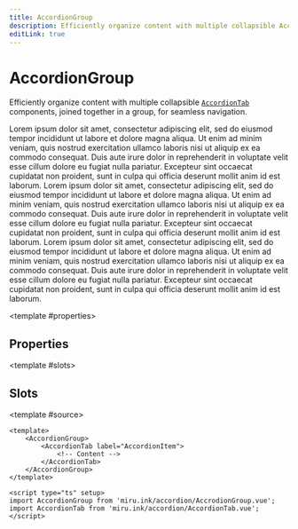 ```yaml
---
title: AccordionGroup
description: Efficiently organize content with multiple collapsible AccordionTab components, joined together within a simple AccordionGroup.
editLink: true
---
```

<script setup>
import AccordionGroup from '../../../../src/components/accordion/AccordionGroup.vue';
import AccordionTab from '../../../../src/components/accordion/AccordionTab.vue';
</script>

# AccordionGroup <Badge text="v0.1.0" />

Efficiently organize content with multiple collapsible [`AccordionTab`](/references/components/accordion/accordion-tab) 
components, joined together in a group, for seamless navigation.

<MiruSource component="AccordionGroup" :props="{
    id: {
        type: 'string',
        description: 'A custom accordion id, used for a11y purposes only, also passed to the single accordion tabs. Default value is an auto-generated UUID.'
    },
    multiple: {
        type: 'boolean',
        description: 'Whether to allow multiple accordion tabs to be open at the same time or not.'
    },
    condensed: {
        type: 'boolean',
        description: 'Whether to apply the condensed stylings or not.'
    },
    clean: {
        type: 'boolean',
        description: 'Whether to apply the clean stylings or not.'
    },
    pass: {
        type: 'object',
        description: 'Pass shared properties to the individual AccordionTab components.'
    },
}" :slots="{
    default: {
        description: 'Primary accordion content slot, must contain AccordionTab components only.'
    }
}" histoire="/story/src-components-accordion-accordiongroup-story-vue?variantId=src-components-accordion-accordiongroup-story-vue-0">
<AccordionGroup>
    <AccordionTab label="Accordion Tab #1">
        Lorem ipsum dolor sit amet, consectetur adipiscing elit, sed do eiusmod tempor incididunt ut labore et dolore magna aliqua. Ut enim ad minim veniam, quis nostrud exercitation ullamco laboris nisi ut aliquip ex ea commodo consequat. Duis aute irure dolor in reprehenderit in voluptate velit esse cillum dolore eu fugiat nulla pariatur. Excepteur sint occaecat cupidatat non proident, sunt in culpa qui officia deserunt mollit anim id est laborum.
    </AccordionTab>
    <AccordionTab label="Accordion Tab #2">
        Lorem ipsum dolor sit amet, consectetur adipiscing elit, sed do eiusmod tempor incididunt ut labore et dolore magna aliqua. Ut enim ad minim veniam, quis nostrud exercitation ullamco laboris nisi ut aliquip ex ea commodo consequat. Duis aute irure dolor in reprehenderit in voluptate velit esse cillum dolore eu fugiat nulla pariatur. Excepteur sint occaecat cupidatat non proident, sunt in culpa qui officia deserunt mollit anim id est laborum.
    </AccordionTab>
    <AccordionTab label="Accordion Tab #3">
        Lorem ipsum dolor sit amet, consectetur adipiscing elit, sed do eiusmod tempor incididunt ut labore et dolore magna aliqua. Ut enim ad minim veniam, quis nostrud exercitation ullamco laboris nisi ut aliquip ex ea commodo consequat. Duis aute irure dolor in reprehenderit in voluptate velit esse cillum dolore eu fugiat nulla pariatur. Excepteur sint occaecat cupidatat non proident, sunt in culpa qui officia deserunt mollit anim id est laborum.
    </AccordionTab>
</AccordionGroup>

<template #properties>

## Properties

</template>

<template #slots>

## Slots

</template>

<template #source>

```vue
<template>
    <AccordionGroup>
        <AccordionTab label="AccordionItem">
            <!-- Content -->
        </AccordionTab>
    </AccordionGroup>
</template>

<script type="ts" setup>
import AccordionGroup from 'miru.ink/accordion/AccrodionGroup.vue';
import AccordionTab from 'miru.ink/accordion/AccordionTab.vue';
</script>
```

</template>
</MiruSource>
